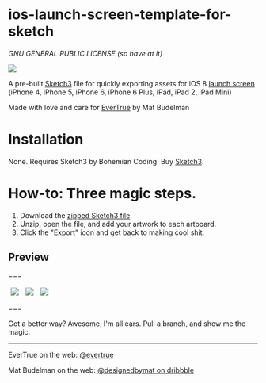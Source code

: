 ios-launch-screen-template-for-sketch
===

_GNU GENERAL PUBLIC LICENSE (so have at it)_

<p>
<img style="max-width:340px;" src="https://raw.githubusercontent.com/budelman/ios-launch-screen-template-for-sketch/master/_img/sketch-file-preview.png"/>
</p>

A pre-built [Sketch3](http://bohemiancoding.com/sketch/) file for quickly exporting assets for iOS 8 [launch screen](https://developer.apple.com/library/ios/documentation/userexperience/conceptual/MobileHIG/LaunchImages.html#//apple_ref/doc/uid/TP40006556-CH22-SW1) (iPhone 4, iPhone 5, iPhone 6, iPhone 6 Plus, iPad, iPad 2, iPad Mini)

Made with love and care for [EverTrue](https://github.com/evertrue) by Mat Budelman

# Installation
None. Requires Sketch3 by Bohemian Coding. Buy [Sketch3](http://bohemiancoding.com/sketch/).

# How-to: Three magic steps.

1. Download the [zipped Sketch3 file](https://github.com/budelman/ios-launch-screen-template-for-sketch/blob/master/ios8_default-images_template.sketch.zip?raw=true).
2. Unzip, open the file, and add your artwork to each artboard.
3. Click the "Export" icon and get back to making cool shit.

## Preview

===

<p>
<img style="max-width:160px;margin:0px 5px;" src="https://raw.githubusercontent.com/budelman/ios-launch-screen-template-for-sketch/master/_img/iphone-preview.png"/>

<img style="max-width:160px;margin:0px 5px;" src="https://raw.githubusercontent.com/budelman/ios-launch-screen-template-for-sketch/master/_img/ipad-preview.png"/>

<img style="max-width:160px;margin:0px 5px;" src="https://raw.githubusercontent.com/budelman/ios-launch-screen-template-for-sketch/master/_img/export-preview.png"/>
</p>

===

Got a better way? Awesome, I'm all ears. Pull a branch, and show me the magic.

---

EverTrue on the web: [@evertrue](http://www.evertrue.com)

Mat Budelman on the web: [@designedbymat on dribbble](https://dribbble.com/designedbymat)


